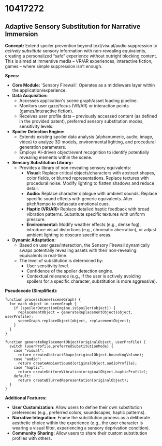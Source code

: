 # 10417272

## Adaptive Sensory Substitution for Narrative Immersion

**Concept:** Extend spoiler prevention beyond text/visual/audio suppression to *actively substitute* sensory information with non-revealing equivalents, creating a personalized “safe” experience without outright blocking content. This is aimed at immersive media – VR/AR experiences, interactive fiction, games – where simple suppression isn’t enough.

**Specs:**

*   **Core Module:** 'Sensory Firewall'. Operates as a middleware layer within the application/experience.
*   **Data Acquisition:**
    *   Accesses application's scene graph/asset loading pipeline.
    *   Monitors user gaze/focus (VR/AR) or interaction points (games/interactive fiction).
    *   Receives user profile data – previously accessed content (as defined in the provided patent), preferred sensory substitution modes, sensitivity levels.
*   **Spoiler Detection Engine:**
    *   Extends existing spoiler data analysis (alphanumeric, audio, image, video) to analyze 3D models, environmental lighting, and procedural generation parameters.
    *   Employs AI-driven object/event recognition to identify potentially revealing elements within the scene.
*   **Sensory Substitution Library:**
    *   Provides a library of non-revealing sensory equivalents:
        *   **Visual:**  Replace critical objects/characters with abstract shapes, color fields, or blurred representations. Replace textures with procedural noise. Modify lighting to flatten shadows and reduce detail.
        *   **Audio:**  Replace character dialogue with ambient sounds. Replace specific sound effects with generic equivalents. Alter pitch/tempo to obfuscate emotional cues.
        *   **Haptic (VR/AR):**  Replace detailed haptic feedback with broad vibration patterns. Substitute specific textures with uniform pressure.
        *   **Environmental:**  Modify weather effects (e.g., dense fog), introduce visual distortions (e.g., chromatic aberration), or adjust ambient lighting to obscure specific areas.
*   **Dynamic Adaptation:**
    *   Based on user gaze/interaction, the Sensory Firewall dynamically swaps potentially revealing assets with their non-revealing equivalents in real-time.
    *   The level of substitution is determined by:
        *   User sensitivity level.
        *   Confidence of the spoiler detection engine.
        *   Contextual relevance (e.g., if the user is actively avoiding spoilers for a specific character, substitution is more aggressive).

**Pseudocode (Simplified):**

```
function processScene(sceneGraph) {
  for each object in sceneGraph {
    if (spoilerDetectionEngine.isSpoiler(object)) {
      replacementObject = generateReplacementObject(object, userProfile);
      sceneGraph.replaceObject(object, replacementObject);
    }
  }
}

function generateReplacementObject(originalObject, userProfile) {
  switch (userProfile.preferredSubstitutionMode) {
    case "visual":
      return createAbstractShape(originalObject.boundingVolume);
    case "audio":
      return createAmbientSound(originalObject.audioProfile);
    case "haptic":
      return createUniformVibration(originalObject.hapticProfile);
    default:
      return createBlurredRepresentation(originalObject);
  }
}
```

**Additional Features:**

*   **User Customization:** Allow users to define their own substitution preferences (e.g., preferred colors, soundscapes, haptic patterns).
*   **Narrative Integration:**  Frame the substitution process as a deliberate aesthetic choice within the experience (e.g., the user character is wearing a visual filter, experiencing a sensory deprivation condition).
*   **Community Sharing:** Allow users to share their custom substitution profiles with others.